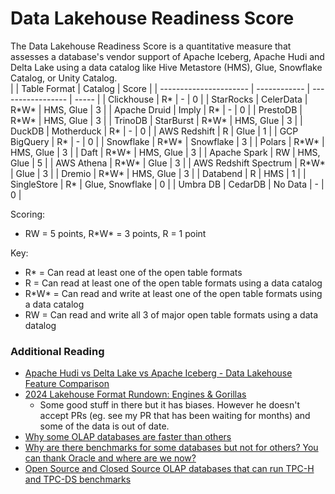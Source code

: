 # Data Lakehouse Readiness Score

The Data Lakehouse Readiness Score is a quantitative measure that assesses a database's vendor support of Apache Iceberg, Apache Hudi and Delta Lake using a data catalog like Hive Metastore (HMS), Glue, Snowflake Catalog, or Unity Catalog.  
|                        | Table Format | Catalog           | Score |
| ---------------------- | ------------ | ----------------- | ----- |
| Clickhouse             | R\*          | \-                | 0     |
| StarRocks \| CelerData | R\*W\*       | HMS, Glue         | 3     |
| Apache Druid \| Imply  | R\*          | \-                | 0     |
| PrestoDB               | R\*W\*       | HMS, Glue         | 3     |
| TrinoDB \| StarBurst   | R\*W\*       | HMS, Glue         | 3     |
| DuckDB \| Motherduck   | R\*          | \-                | 0     |
| AWS Redshift           | R            | Glue              | 1     |
| GCP BigQuery           | R\*          | \-                | 0     |
| Snowflake              | R\*W\*       | Snowflake         | 3     |
| Polars                 | R\*W\*       | HMS, Glue         | 3     |
| Daft                   | R\*W\*       | HMS, Glue         | 3     |
| Apache Spark           | RW           | HMS, Glue         | 5     |
| AWS Athena             | R\*W\*       | Glue              | 3     |
| AWS Redshift Spectrum  | R\*W\*       | Glue              | 3     |
| Dremio                 | R\*W\*       | HMS, Glue         | 3     |
| Databend               | R            | HMS               | 1     |
| SingleStore            | R\*          | Glue, Snowflake   | 0     |
| Umbra DB \| CedarDB    | No Data      | \-                | 0     |

Scoring:
* RW = 5 points, R\*W\* = 3 points, R = 1 point
  
Key:
* R\* = Can read at least one of the open table formats
* R = Can read at least one of the open table formats using a data catalog
* R\*W\* = Can read and write at least one of the open table formats using a data catalog
* RW = Can read and write all 3 of major open table formats using a data datalog

### Additional Reading
* [Apache Hudi vs Delta Lake vs Apache Iceberg - Data Lakehouse Feature Comparison](https://www.onehouse.ai/blog/apache-hudi-vs-delta-lake-vs-apache-iceberg-lakehouse-feature-comparison)
* [2024 Lakehouse Format Rundown: Engines & Gorillas](https://blog.sundeck.io/2024-lakehouse-format-rundown-7edd75015428)
  * Some good stuff in there but it has biases.  However he doesn't accept PRs (eg. see my PR that has been waiting for months) and some of the data is out of date. 
* [Why some OLAP databases are faster than others](https://github.com/alberttwong/databasecomparison)
* [Why are there benchmarks for some databases but not for others? You can thank Oracle and where are we now?](https://atwong.medium.com/why-are-there-benchmarks-for-some-databases-but-not-for-others-80f628f0b679)
* [Open Source and Closed Source OLAP databases that can run TPC-H and TPC-DS benchmarks](https://atwong.medium.com/olap-databases-that-can-run-tpc-h-and-tpc-ds-benchmarks-6b4e5300f45b)
